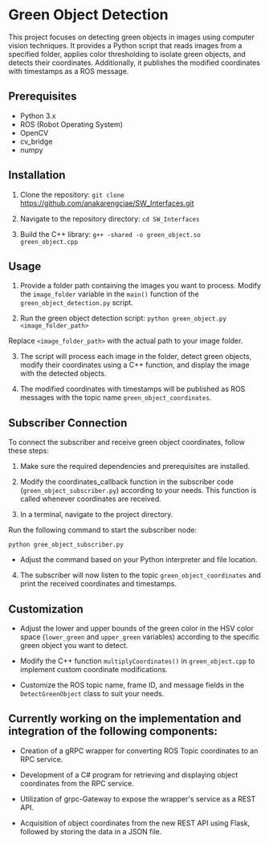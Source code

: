 # Green Object Detection

This project focuses on detecting green objects in images using computer vision techniques. It provides a Python script that reads images from a specified folder, applies color thresholding to isolate green objects, and detects their coordinates. Additionally, it publishes the modified coordinates with timestamps as a ROS message.

## Prerequisites

- Python 3.x
- ROS (Robot Operating System)
- OpenCV
- cv_bridge
- numpy

## Installation

1. Clone the repository:
`git clone` https://github.com/anakarengciae/SW_Interfaces.git

2. Navigate to the repository directory:
`cd SW_Interfaces`

3. Build the C++ library:
`g++ -shared -o green_object.so green_object.cpp`


## Usage

1. Provide a folder path containing the images you want to process. Modify the `image_folder` variable in the `main()` function of the `green_object_detection.py` script.

2. Run the green object detection script:
`python green_object.py <image_folder_path>`

Replace `<image_folder_path>` with the actual path to your image folder.

3. The script will process each image in the folder, detect green objects, modify their coordinates using a C++ function, and display the image with the detected objects.

4. The modified coordinates with timestamps will be published as ROS messages with the topic name `green_object_coordinates`.

## Subscriber Connection
To connect the subscriber and receive green object coordinates, follow these steps:

1. Make sure the required dependencies and prerequisites are installed.

2. Modify the coordinates_callback function in the subscriber code (`green_object_subscriber.py`) according to your needs. This function is called whenever coordinates are received.

3. In a terminal, navigate to the project directory.

Run the following command to start the subscriber node:

`python gree_object_subscriber.py`

- Adjust the command based on your Python interpreter and file location.

4. The subscriber will now listen to the topic `green_object_coordinates` and print the received coordinates and timestamps.

## Customization

- Adjust the lower and upper bounds of the green color in the HSV color space (`lower_green` and `upper_green` variables) according to the specific green object you want to detect.

- Modify the C++ function `multiplyCoordinates()` in `green_object.cpp` to implement custom coordinate modifications.

- Customize the ROS topic name, frame ID, and message fields in the `DetectGreenObject` class to suit your needs.

## Currently working on the implementation and integration of the following components:
- Creation of a gRPC wrapper for converting ROS Topic coordinates to an RPC service.

- Development of a C# program for retrieving and displaying object coordinates from the RPC service.

- Utilization of grpc-Gateway to expose the wrapper's service as a REST API.

- Acquisition of object coordinates from the new REST API using Flask, followed by storing the data in a JSON file.
